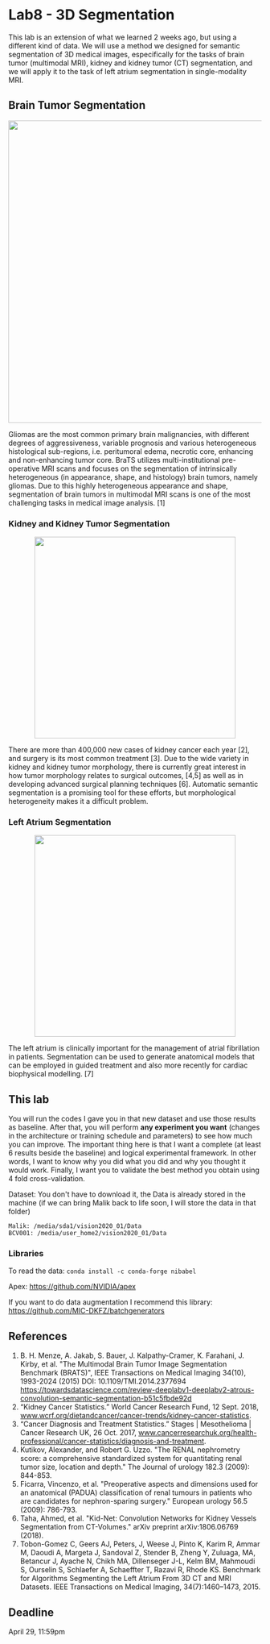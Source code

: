 # Lab8 - 3D Segmentation
This lab is an extension of what we learned 2 weeks ago, but using a different kind of data. We will use a method we designed for semantic segmentation of 3D medical images, especifically for the tasks of brain tumor (multimodal MRI), kidney and kidney tumor (CT) segmentation, and we will apply it to the task of left atrium segmentation in single-modality MRI.

## Brain Tumor Segmentation
<p align="center"><img src="https://sites.google.com/site/braintumorsegmentation/_/rsrc/1431350972218/home/brats_data.png" width="600"/></p>

Gliomas are the most common primary brain malignancies, with different degrees of aggressiveness, variable prognosis and various heterogeneous histological sub-regions, i.e. peritumoral edema, necrotic core, enhancing and non-enhancing tumor core. BraTS utilizes multi-institutional pre-operative MRI scans and focuses on the segmentation of intrinsically heterogeneous (in appearance, shape, and histology) brain tumors, namely gliomas. Due to this highly heterogeneous appearance and shape, segmentation of brain tumors in multimodal MRI scans is one of the most challenging tasks in medical image analysis. [1]

### Kidney and Kidney Tumor Segmentation
<p align="center"><img src="https://wiki.cancerimagingarchive.net/download/attachments/61081171/c4kc-kits.png" width="400"/></p>

There are more than 400,000 new cases of kidney cancer each year [2], and surgery is its most common treatment [3]. Due to the wide variety in kidney and kidney tumor morphology, there is currently great interest in how tumor morphology relates to surgical outcomes, [4,5] as well as in developing advanced surgical planning techniques [6]. Automatic semantic segmentation is a promising tool for these efforts, but morphological heterogeneity makes it a difficult problem.

### Left Atrium Segmentation

<p align="center"><img src="https://www.cardiacatlas.org/wp-content/uploads/2015/11/la_segmentation_figure.png" width="400"/></p>


The left atrium is clinically important for the management of atrial fibrillation in patients. Segmentation can be used to generate anatomical models that can be employed in guided treatment and also more recently for cardiac biophysical modelling. [7]

## This lab
You will run the codes I gave you in that new dataset and use those results as baseline. After that, you will perform **any experiment you want** (changes in the architecture or training schedule and parameters) to see how much you can improve. The important thing here is that I want a complete (at least 6 results beside the baseline) and logical experimental framework. In other words, I want to know why you did what you did and why you thought it would work. Finally, I want you to validate the best method you obtain using 4 fold cross-validation.

Dataset:
You don't have to download it, the Data is already stored in the machine (if we can bring Malik back to life soon, I will store the data in that folder)
```
Malik: /media/sda1/vision2020_01/Data
BCV001: /media/user_home2/vision2020_01/Data
```

### Libraries
To read the data:
```conda install -c conda-forge nibabel```

Apex: 
https://github.com/NVIDIA/apex

If you want to do data augmentation I recommend this library:
https://github.com/MIC-DKFZ/batchgenerators


## References
1. B. H. Menze, A. Jakab, S. Bauer, J. Kalpathy-Cramer, K. Farahani, J. Kirby, et al. "The Multimodal Brain Tumor Image Segmentation Benchmark (BRATS)", IEEE Transactions on Medical Imaging 34(10), 1993-2024 (2015) DOI: 10.1109/TMI.2014.2377694
https://towardsdatascience.com/review-deeplabv1-deeplabv2-atrous-convolution-semantic-segmentation-b51c5fbde92d
2. “Kidney Cancer Statistics.” World Cancer Research Fund, 12 Sept. 2018, www.wcrf.org/dietandcancer/cancer-trends/kidney-cancer-statistics.
3. “Cancer Diagnosis and Treatment Statistics.” Stages | Mesothelioma | Cancer Research UK, 26 Oct. 2017, www.cancerresearchuk.org/health-professional/cancer-statistics/diagnosis-and-treatment.
4. Kutikov, Alexander, and Robert G. Uzzo. "The RENAL nephrometry score: a comprehensive standardized system for quantitating renal tumor size, location and depth." The Journal of urology 182.3 (2009): 844-853.
5. Ficarra, Vincenzo, et al. "Preoperative aspects and dimensions used for an anatomical (PADUA) classification of renal tumours in patients who are candidates for nephron-sparing surgery." European urology 56.5 (2009): 786-793.
6. Taha, Ahmed, et al. "Kid-Net: Convolution Networks for Kidney Vessels Segmentation from CT-Volumes." arXiv preprint arXiv:1806.06769 (2018).
7. Tobon-Gomez C, Geers AJ, Peters, J, Weese J, Pinto K, Karim R, Ammar M, Daoudi A, Margeta J, Sandoval Z, Stender B, Zheng Y, Zuluaga, MA, Betancur J, Ayache N, Chikh MA, Dillenseger J-L, Kelm BM, Mahmoudi S, Ourselin S, Schlaefer A, Schaeffter T, Razavi R, Rhode KS. Benchmark for Algorithms Segmenting the Left Atrium From 3D CT and MRI Datasets. IEEE Transactions on Medical Imaging, 34(7):1460–1473, 2015.

## Deadline
April 29, 11:59pm
